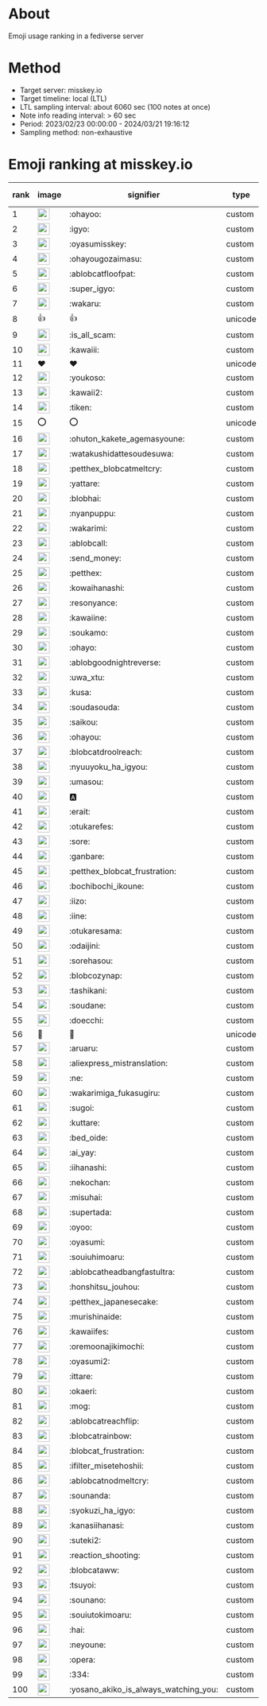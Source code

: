 # About
Emoji usage ranking in a fediverse server

# Method
- Target server: misskey.io
- Target timeline: local (LTL)
- LTL sampling interval: about 6060 sec (100 notes at once)
- Note info reading interval: > 60 sec
- Period: 2023/02/23 00:00:00 - 2024/03/21 19:16:12 
- Sampling method: non-exhaustive

# Emoji ranking at misskey.io

|rank|image|signifier|type|frequency score|
|----|----|----|----|----|
|1|<img height="24" src="https://misskey.io/emoji/ohayoo.webp">|:ohayoo:|custom|171772|
|2|<img height="24" src="https://misskey.io/emoji/igyo.webp">|:igyo:|custom|114166|
|3|<img height="24" src="https://misskey.io/emoji/oyasumisskey.webp">|:oyasumisskey:|custom|74439|
|4|<img height="24" src="https://misskey.io/emoji/ohayougozaimasu.webp">|:ohayougozaimasu:|custom|41354|
|5|<img height="24" src="https://misskey.io/emoji/ablobcatfloofpat.webp">|:ablobcatfloofpat:|custom|33670|
|6|<img height="24" src="https://misskey.io/emoji/super_igyo.webp">|:super_igyo:|custom|32294|
|7|<img height="24" src="https://misskey.io/emoji/wakaru.webp">|:wakaru:|custom|29132|
|8|👍|👍|unicode|24546|
|9|<img height="24" src="https://misskey.io/emoji/is_all_scam.webp">|:is_all_scam:|custom|23457|
|10|<img height="24" src="https://misskey.io/emoji/kawaiii.webp">|:kawaiii:|custom|21997|
|11|❤|❤|unicode|20582|
|12|<img height="24" src="https://misskey.io/emoji/youkoso.webp">|:youkoso:|custom|19655|
|13|<img height="24" src="https://misskey.io/emoji/kawaii2.webp">|:kawaii2:|custom|18992|
|14|<img height="24" src="https://misskey.io/emoji/tiken.webp">|:tiken:|custom|17133|
|15|⭕|⭕|unicode|16523|
|16|<img height="24" src="https://misskey.io/emoji/ohuton_kakete_agemasyoune.webp">|:ohuton_kakete_agemasyoune:|custom|16342|
|17|<img height="24" src="https://misskey.io/emoji/watakushidattesoudesuwa.webp">|:watakushidattesoudesuwa:|custom|16237|
|18|<img height="24" src="https://misskey.io/emoji/petthex_blobcatmeltcry.webp">|:petthex_blobcatmeltcry:|custom|16024|
|19|<img height="24" src="https://misskey.io/emoji/yattare.webp">|:yattare:|custom|15795|
|20|<img height="24" src="https://misskey.io/emoji/blobhai.webp">|:blobhai:|custom|15279|
|21|<img height="24" src="https://misskey.io/emoji/nyanpuppu.webp">|:nyanpuppu:|custom|14300|
|22|<img height="24" src="https://misskey.io/emoji/wakarimi.webp">|:wakarimi:|custom|14271|
|23|<img height="24" src="https://misskey.io/emoji/ablobcall.webp">|:ablobcall:|custom|13388|
|24|<img height="24" src="https://misskey.io/emoji/send_money.webp">|:send_money:|custom|13222|
|25|<img height="24" src="https://misskey.io/emoji/petthex.webp">|:petthex:|custom|12923|
|26|<img height="24" src="https://misskey.io/emoji/kowaihanashi.webp">|:kowaihanashi:|custom|12493|
|27|<img height="24" src="https://misskey.io/emoji/resonyance.webp">|:resonyance:|custom|11419|
|28|<img height="24" src="https://misskey.io/emoji/kawaiine.webp">|:kawaiine:|custom|11325|
|29|<img height="24" src="https://misskey.io/emoji/soukamo.webp">|:soukamo:|custom|11273|
|30|<img height="24" src="https://misskey.io/emoji/ohayo.webp">|:ohayo:|custom|10822|
|31|<img height="24" src="https://misskey.io/emoji/ablobgoodnightreverse.webp">|:ablobgoodnightreverse:|custom|10768|
|32|<img height="24" src="https://misskey.io/emoji/uwa_xtu.webp">|:uwa_xtu:|custom|10313|
|33|<img height="24" src="https://misskey.io/emoji/kusa.webp">|:kusa:|custom|9976|
|34|<img height="24" src="https://misskey.io/emoji/soudasouda.webp">|:soudasouda:|custom|9875|
|35|<img height="24" src="https://misskey.io/emoji/saikou.webp">|:saikou:|custom|9432|
|36|<img height="24" src="https://misskey.io/emoji/ohayou.webp">|:ohayou:|custom|9103|
|37|<img height="24" src="https://misskey.io/emoji/blobcatdroolreach.webp">|:blobcatdroolreach:|custom|8636|
|38|<img height="24" src="https://misskey.io/emoji/nyuuyoku_ha_igyou.webp">|:nyuuyoku_ha_igyou:|custom|8388|
|39|<img height="24" src="https://misskey.io/emoji/umasou.webp">|:umasou:|custom|7987|
|40|<img height="24" src="https://misskey.io/emoji/a.webp">|:a:|custom|7887|
|41|<img height="24" src="https://misskey.io/emoji/erait.webp">|:erait:|custom|7608|
|42|<img height="24" src="https://misskey.io/emoji/otukarefes.webp">|:otukarefes:|custom|7495|
|43|<img height="24" src="https://misskey.io/emoji/sore.webp">|:sore:|custom|7404|
|44|<img height="24" src="https://misskey.io/emoji/ganbare.webp">|:ganbare:|custom|7152|
|45|<img height="24" src="https://misskey.io/emoji/petthex_blobcat_frustration.webp">|:petthex_blobcat_frustration:|custom|7141|
|46|<img height="24" src="https://misskey.io/emoji/bochibochi_ikoune.webp">|:bochibochi_ikoune:|custom|7075|
|47|<img height="24" src="https://misskey.io/emoji/iizo.webp">|:iizo:|custom|7062|
|48|<img height="24" src="https://misskey.io/emoji/iine.webp">|:iine:|custom|6956|
|49|<img height="24" src="https://misskey.io/emoji/otukaresama.webp">|:otukaresama:|custom|6837|
|50|<img height="24" src="https://misskey.io/emoji/odaijini.webp">|:odaijini:|custom|6503|
|51|<img height="24" src="https://misskey.io/emoji/sorehasou.webp">|:sorehasou:|custom|6440|
|52|<img height="24" src="https://misskey.io/emoji/blobcozynap.webp">|:blobcozynap:|custom|6080|
|53|<img height="24" src="https://misskey.io/emoji/tashikani.webp">|:tashikani:|custom|5933|
|54|<img height="24" src="https://misskey.io/emoji/soudane.webp">|:soudane:|custom|5931|
|55|<img height="24" src="https://misskey.io/emoji/doecchi.webp">|:doecchi:|custom|5666|
|56|🎉|🎉|unicode|5576|
|57|<img height="24" src="https://misskey.io/emoji/aruaru.webp">|:aruaru:|custom|5498|
|58|<img height="24" src="https://misskey.io/emoji/aliexpress_mistranslation.webp">|:aliexpress_mistranslation:|custom|5460|
|59|<img height="24" src="https://misskey.io/emoji/ne.webp">|:ne:|custom|5437|
|60|<img height="24" src="https://misskey.io/emoji/wakarimiga_fukasugiru.webp">|:wakarimiga_fukasugiru:|custom|5399|
|61|<img height="24" src="https://misskey.io/emoji/sugoi.webp">|:sugoi:|custom|5264|
|62|<img height="24" src="https://misskey.io/emoji/kuttare.webp">|:kuttare:|custom|5237|
|63|<img height="24" src="https://misskey.io/emoji/bed_oide.webp">|:bed_oide:|custom|5150|
|64|<img height="24" src="https://misskey.io/emoji/ai_yay.webp">|:ai_yay:|custom|5146|
|65|<img height="24" src="https://misskey.io/emoji/iihanashi.webp">|:iihanashi:|custom|5101|
|66|<img height="24" src="https://misskey.io/emoji/nekochan.webp">|:nekochan:|custom|4940|
|67|<img height="24" src="https://misskey.io/emoji/misuhai.webp">|:misuhai:|custom|4882|
|68|<img height="24" src="https://misskey.io/emoji/supertada.webp">|:supertada:|custom|4839|
|69|<img height="24" src="https://misskey.io/emoji/oyoo.webp">|:oyoo:|custom|4832|
|70|<img height="24" src="https://misskey.io/emoji/oyasumi.webp">|:oyasumi:|custom|4810|
|71|<img height="24" src="https://misskey.io/emoji/souiuhimoaru.webp">|:souiuhimoaru:|custom|4742|
|72|<img height="24" src="https://misskey.io/emoji/ablobcatheadbangfastultra.webp">|:ablobcatheadbangfastultra:|custom|4721|
|73|<img height="24" src="https://misskey.io/emoji/honshitsu_jouhou.webp">|:honshitsu_jouhou:|custom|4661|
|74|<img height="24" src="https://misskey.io/emoji/petthex_japanesecake.webp">|:petthex_japanesecake:|custom|4563|
|75|<img height="24" src="https://misskey.io/emoji/murishinaide.webp">|:murishinaide:|custom|4517|
|76|<img height="24" src="https://misskey.io/emoji/kawaiifes.webp">|:kawaiifes:|custom|4459|
|77|<img height="24" src="https://misskey.io/emoji/oremoonajikimochi.webp">|:oremoonajikimochi:|custom|4251|
|78|<img height="24" src="https://misskey.io/emoji/oyasumi2.webp">|:oyasumi2:|custom|4226|
|79|<img height="24" src="https://misskey.io/emoji/ittare.webp">|:ittare:|custom|4067|
|80|<img height="24" src="https://misskey.io/emoji/okaeri.webp">|:okaeri:|custom|4022|
|81|<img height="24" src="https://misskey.io/emoji/mog.webp">|:mog:|custom|3989|
|82|<img height="24" src="https://misskey.io/emoji/ablobcatreachflip.webp">|:ablobcatreachflip:|custom|3978|
|83|<img height="24" src="https://misskey.io/emoji/blobcatrainbow.webp">|:blobcatrainbow:|custom|3953|
|84|<img height="24" src="https://misskey.io/emoji/blobcat_frustration.webp">|:blobcat_frustration:|custom|3874|
|85|<img height="24" src="https://misskey.io/emoji/ifilter_misetehoshii.webp">|:ifilter_misetehoshii:|custom|3861|
|86|<img height="24" src="https://misskey.io/emoji/ablobcatnodmeltcry.webp">|:ablobcatnodmeltcry:|custom|3852|
|87|<img height="24" src="https://misskey.io/emoji/sounanda.webp">|:sounanda:|custom|3724|
|88|<img height="24" src="https://misskey.io/emoji/syokuzi_ha_igyo.webp">|:syokuzi_ha_igyo:|custom|3681|
|89|<img height="24" src="https://misskey.io/emoji/kanasiihanasi.webp">|:kanasiihanasi:|custom|3610|
|90|<img height="24" src="https://misskey.io/emoji/suteki2.webp">|:suteki2:|custom|3583|
|91|<img height="24" src="https://misskey.io/emoji/reaction_shooting.webp">|:reaction_shooting:|custom|3572|
|92|<img height="24" src="https://misskey.io/emoji/blobcataww.webp">|:blobcataww:|custom|3536|
|93|<img height="24" src="https://misskey.io/emoji/tsuyoi.webp">|:tsuyoi:|custom|3471|
|94|<img height="24" src="https://misskey.io/emoji/sounano.webp">|:sounano:|custom|3445|
|95|<img height="24" src="https://misskey.io/emoji/souiutokimoaru.webp">|:souiutokimoaru:|custom|3391|
|96|<img height="24" src="https://misskey.io/emoji/hai.webp">|:hai:|custom|3382|
|97|<img height="24" src="https://misskey.io/emoji/neyoune.webp">|:neyoune:|custom|3364|
|98|<img height="24" src="https://misskey.io/emoji/opera.webp">|:opera:|custom|3245|
|99|<img height="24" src="https://misskey.io/emoji/334.webp">|:334:|custom|3217|
|100|<img height="24" src="https://misskey.io/emoji/yosano_akiko_is_always_watching_you.webp">|:yosano_akiko_is_always_watching_you:|custom|3198|

